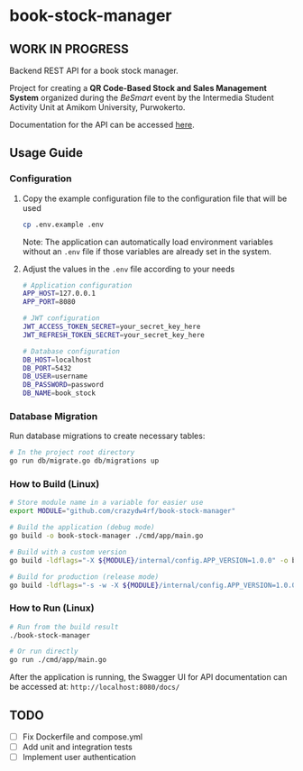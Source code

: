 # book-stock-manager

## WORK IN PROGRESS

Backend REST API for a book stock manager.

Project for creating a **QR Code-Based Stock and Sales Management System** organized during the *BeSmart* event by the Intermedia Student Activity Unit at Amikom University, Purwokerto.

Documentation for the API can be accessed [here](https://crazydw4rf.github.io/book-stock-manager).

## Usage Guide

### Configuration

1. Copy the example configuration file to the configuration file that will be used
   ```bash
   cp .env.example .env
   ```

   Note: The application can automatically load environment variables without an `.env` file if those variables are already set in the system.

2. Adjust the values in the `.env` file according to your needs
   ```bash
   # Application configuration
   APP_HOST=127.0.0.1
   APP_PORT=8080

   # JWT configuration
   JWT_ACCESS_TOKEN_SECRET=your_secret_key_here
   JWT_REFRESH_TOKEN_SECRET=your_secret_key_here

   # Database configuration
   DB_HOST=localhost
   DB_PORT=5432
   DB_USER=username
   DB_PASSWORD=password
   DB_NAME=book_stock
   ```

### Database Migration

Run database migrations to create necessary tables:

```bash
# In the project root directory
go run db/migrate.go db/migrations up
```

### How to Build (Linux)

```bash
# Store module name in a variable for easier use
export MODULE="github.com/crazydw4rf/book-stock-manager"

# Build the application (debug mode)
go build -o book-stock-manager ./cmd/app/main.go

# Build with a custom version
go build -ldflags="-X ${MODULE}/internal/config.APP_VERSION=1.0.0" -o book-stock-manager ./cmd/app/main.go

# Build for production (release mode)
go build -ldflags="-s -w -X ${MODULE}/internal/config.APP_VERSION=1.0.0 -X ${MODULE}/internal/config.APP_ENV=production" -o book-stock-manager ./cmd/app/main.go
```

### How to Run (Linux)

```bash
# Run from the build result
./book-stock-manager

# Or run directly
go run ./cmd/app/main.go
```

After the application is running, the Swagger UI for API documentation can be accessed at: `http://localhost:8080/docs/`

## TODO
- [ ] Fix Dockerfile and compose.yml
- [ ] Add unit and integration tests
- [ ] Implement user authentication
